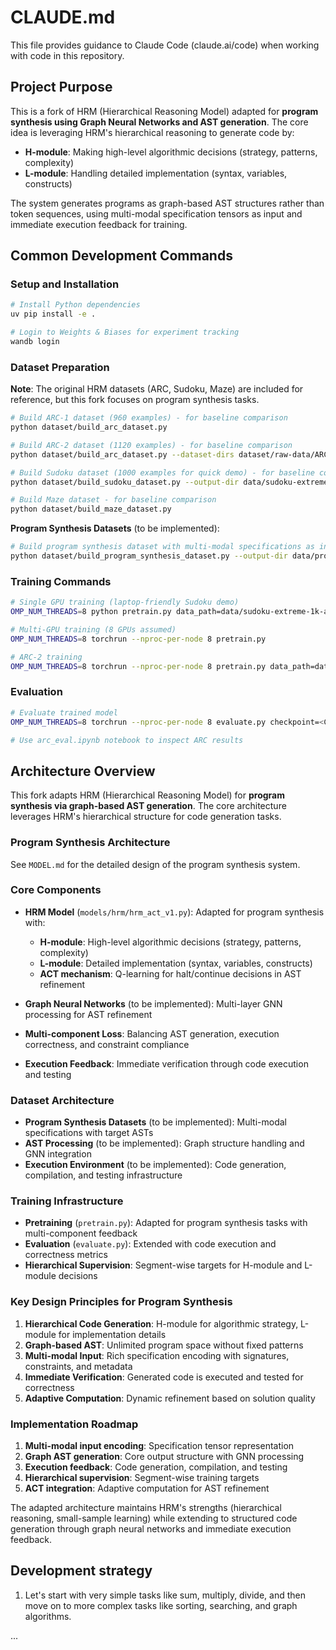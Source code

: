 # CLAUDE.md

This file provides guidance to Claude Code (claude.ai/code) when working with code in this repository.

## Project Purpose

This is a fork of HRM (Hierarchical Reasoning Model) adapted for **program synthesis using Graph Neural Networks and AST generation**. The core idea is leveraging HRM's hierarchical reasoning to generate code by:

- **H-module**: Making high-level algorithmic decisions (strategy, patterns, complexity)
- **L-module**: Handling detailed implementation (syntax, variables, constructs)

The system generates programs as graph-based AST structures rather than token sequences, using multi-modal specification tensors as input and immediate execution feedback for training.

## Common Development Commands

### Setup and Installation
```bash
# Install Python dependencies
uv pip install -e .

# Login to Weights & Biases for experiment tracking
wandb login
```

### Dataset Preparation

**Note**: The original HRM datasets (ARC, Sudoku, Maze) are included for reference, but this fork focuses on program synthesis tasks.

```bash
# Build ARC-1 dataset (960 examples) - for baseline comparison
python dataset/build_arc_dataset.py

# Build ARC-2 dataset (1120 examples) - for baseline comparison
python dataset/build_arc_dataset.py --dataset-dirs dataset/raw-data/ARC-AGI-2/data --output-dir data/arc-2-aug-1000

# Build Sudoku dataset (1000 examples for quick demo) - for baseline comparison
python dataset/build_sudoku_dataset.py --output-dir data/sudoku-extreme-1k-aug-1000 --subsample-size 1000 --num-aug 1000

# Build Maze dataset - for baseline comparison
python dataset/build_maze_dataset.py
```

**Program Synthesis Datasets** (to be implemented):
```bash
# Build program synthesis dataset with multi-modal specifications as input and correct AST-program as output
python dataset/build_program_synthesis_dataset.py --output-dir data/program-synthesis-100 --subsample-size 100

```

### Training Commands
```bash
# Single GPU training (laptop-friendly Sudoku demo)
OMP_NUM_THREADS=8 python pretrain.py data_path=data/sudoku-extreme-1k-aug-1000 epochs=20000 eval_interval=2000 global_batch_size=384 lr=7e-5 puzzle_emb_lr=7e-5 weight_decay=1.0 puzzle_emb_weight_decay=1.0

# Multi-GPU training (8 GPUs assumed)
OMP_NUM_THREADS=8 torchrun --nproc-per-node 8 pretrain.py

# ARC-2 training
OMP_NUM_THREADS=8 torchrun --nproc-per-node 8 pretrain.py data_path=data/arc-2-aug-1000
```

### Evaluation
```bash
# Evaluate trained model
OMP_NUM_THREADS=8 torchrun --nproc-per-node 8 evaluate.py checkpoint=<CHECKPOINT_PATH>

# Use arc_eval.ipynb notebook to inspect ARC results
```

## Architecture Overview

This fork adapts HRM (Hierarchical Reasoning Model) for **program synthesis via graph-based AST generation**. The core architecture leverages HRM's hierarchical structure for code generation tasks.

### Program Synthesis Architecture

See `MODEL.md` for the detailed design of the program synthesis system.

### Core Components

- **HRM Model** (`models/hrm/hrm_act_v1.py`): Adapted for program synthesis with:
  - **H-module**: High-level algorithmic decisions (strategy, patterns, complexity)
  - **L-module**: Detailed implementation (syntax, variables, constructs)
  - **ACT mechanism**: Q-learning for halt/continue decisions in AST refinement

- **Graph Neural Networks** (to be implemented): Multi-layer GNN processing for AST refinement
- **Multi-component Loss**: Balancing AST generation, execution correctness, and constraint compliance
- **Execution Feedback**: Immediate verification through code execution and testing

### Dataset Architecture

- **Program Synthesis Datasets** (to be implemented): Multi-modal specifications with target ASTs
- **AST Processing** (to be implemented): Graph structure handling and GNN integration
- **Execution Environment** (to be implemented): Code generation, compilation, and testing infrastructure

### Training Infrastructure

- **Pretraining** (`pretrain.py`): Adapted for program synthesis tasks with multi-component feedback
- **Evaluation** (`evaluate.py`): Extended with code execution and correctness metrics
- **Hierarchical Supervision**: Segment-wise targets for H-module and L-module decisions

### Key Design Principles for Program Synthesis

1. **Hierarchical Code Generation**: H-module for algorithmic strategy, L-module for implementation details
2. **Graph-based AST**: Unlimited program space without fixed patterns
3. **Multi-modal Input**: Rich specification encoding with signatures, constraints, and metadata
4. **Immediate Verification**: Generated code is executed and tested for correctness
5. **Adaptive Computation**: Dynamic refinement based on solution quality

### Implementation Roadmap

1. **Multi-modal input encoding**: Specification tensor representation
2. **Graph AST generation**: Core output structure with GNN processing
3. **Execution feedback**: Code generation, compilation, and testing
4. **Hierarchical supervision**: Segment-wise training targets
5. **ACT integration**: Adaptive computation for AST refinement

The adapted architecture maintains HRM's strengths (hierarchical reasoning, small-sample learning) while extending to structured code generation through graph neural networks and immediate execution feedback.


## Development strategy

1. Let's start with very simple tasks like sum, multiply, divide, and then move on to more complex tasks like sorting, searching, and graph algorithms.

...



